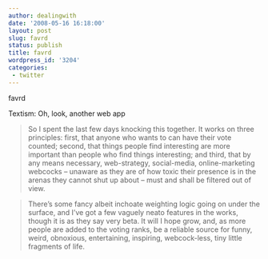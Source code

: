 ```yaml
---
author: dealingwith
date: '2008-05-16 16:18:00'
layout: post
slug: favrd
status: publish
title: favrd
wordpress_id: '3204'
categories:
 - twitter
---
```


<a class="dead">favrd</a>

<a class="dead">Textism: Oh, look, another web app</a>

> So I spent the last few days knocking this together. It works on three principles: first, that anyone who wants to can have their vote counted; second, that things people find interesting are more important than people who find things interesting; and third, that by any means necessary, web-strategy, social-media, online-marketing webcocks – unaware as they are of how toxic their presence is in the arenas they cannot shut up about – must and shall be filtered out of view.

> There’s some fancy albeit inchoate weighting logic going on under the surface, and I’ve got a few vaguely neato features in the works, though it is as they say very beta. It will I hope grow, and, as more people are added to the voting ranks, be a reliable source for funny, weird, obnoxious, entertaining, inspiring, webcock-less, tiny little fragments of life.
